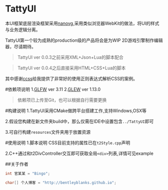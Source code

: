# TattyUI

本UI框架底层渲染框架采用[nanovg](https://github.com/memononen/nanovg),采用类似浏览器WebKit的做法，将UI的样式与业务逻辑分离。

TattyUI第一个较为成熟的production级的产品将会是为WIP 2D游戏引擎制作编辑器，尽请期待。

> TattyUI ver 0.0.3之前采用XML+Json+Lua的脚本配合

> TattyUI ver 0.0.4之后直接采用HTML+CSS+Lua的脚本

其中感谢[ccss](https://github.com/jdeng/ccss)给我提供了非常好的使用正则表达式解析CSS的案例。

#依赖项说明
1.[GLFW](http://www.glfw.org/) ver 3.11
2.[GLEW](http://glew.sourceforge.net/) ver 1.13.0

> 依赖项已上传至Git，也可以根据自行需要更换

#构建说明
1.TattyUI采用CMake做跨平台搭建工作,支持Windows,OSX等

2.假设您构建在新文件夹build中，那么仅需在IDE中设置包含```../TattyUI```即可

3.可自行构建```resources```文件夹用于放置资源

#使用说明
1.脚本说明 CSS目前支持的属性已在```t2Style.cpp```声明

2.C++通过和t2DivController交互即可获取全局```<div>```列表,详情可见example

##关于作者
```cpp
int 官某某 = "Bingo";

char[] 个人博客 = "http://bentleyblanks.github.io";
```




